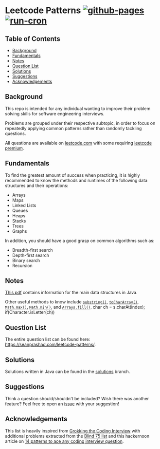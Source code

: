 # Leetcode Patterns [![github-pages](https://github.com/seanprashad/leetcode-patterns/actions/workflows/github-pages.yml/badge.svg)](https://github.com/seanprashad/leetcode-patterns/actions/workflows/github-pages.yml) [![run-cron](https://github.com/seanprashad/leetcode-patterns/actions/workflows/run-cron.yml/badge.svg)](https://github.com/seanprashad/leetcode-patterns/actions/workflows/run-cron.yml)

## Table of Contents

- [Background](#background)
- [Fundamentals](#fundamentals)
- [Notes](#notes)
- [Question List](#question-list)
- [Solutions](#solutions)
- [Suggestions](#suggestions)
- [Acknowledgements](#acknowledgements)

## Background

This repo is intended for any individual wanting to improve their problem
solving skills for software engineering interviews.

Problems are grouped under their respective subtopic, in order to focus on
repeatedly applying common patterns rather than randomly tackling questions.

All questions are available on [leetcode.com] with some requiring [leetcode premium].

## Fundamentals

To find the greatest amount of success when practicing, it is highly recommended
to know the methods and runtimes of the following data structures and their
operations:

- Arrays
- Maps
- Linked Lists
- Queues
- Heaps
- Stacks
- Trees
- Graphs

In addition, you should have a good grasp on common algorithms such as:

- Breadth-first search
- Depth-first search
- Binary search
- Recursion

## Notes

[This pdf] contains information for the main data structures in Java.

Other useful methods to know include [`substring()`](https://docs.oracle.com/javase/8/docs/api/java/lang/String.html#substring-int-int-), [`toCharArray()`](https://docs.oracle.com/javase/8/docs/api/java/lang/String.html#toCharArray--), [`Math.max()`](https://docs.oracle.com/javase/8/docs/api/java/lang/Math.html#max-int-int-),
[`Math.min()`](https://docs.oracle.com/javase/8/docs/api/java/lang/Math.html#min-int-int-), and [`Arrays.fill()`](https://docs.oracle.com/javase/8/docs/api/java/util/Arrays.html#fill-int:A-int-).
char ch = s.charAt(index);
if(Character.isLetter(ch))

## Question List

The entire question list can be found here:
https://seanprashad.com/leetcode-patterns/.

## Solutions

Solutions written in Java can be found in the [solutions] branch.

## Suggestions

Think a question should/shouldn't be included? Wish there was another feature?
Feel free to open an [issue] with your suggestion!

## Acknowledgements

This list is heavily inspired from [Grokking the Coding Interview] with
additional problems extracted from the [Blind 75 list] and this hackernoon article
on [14 patterns to ace any coding interview question].

[leetcode.com]: https://leetcode.com
[leetcode premium]: https://leetcode.com/subscribe/
[this pdf]: https://drive.google.com/open?id=1ao4ZA28zzBttDkuS6MLQI52gDs_CJZEm
[solutions]: https://github.com/SeanPrashad/leetcode-patterns/tree/solutions
[grokking the coding interview]: https://www.educative.io/courses/grokking-the-coding-interview
[issue]: https://github.com/SeanPrashad/leetcode-patterns/issues/new
[blind 75 list]: https://www.teamblind.com/article/New-Year-Gift---Curated-List-of-Top-100-LeetCode-Questions-to-Save-Your-Time-OaM1orEU?utm_source=share&utm_medium=ios_app
[14 patterns to ace any coding interview question]: https://hackernoon.com/14-patterns-to-ace-any-coding-interview-question-c5bb3357f6ed

